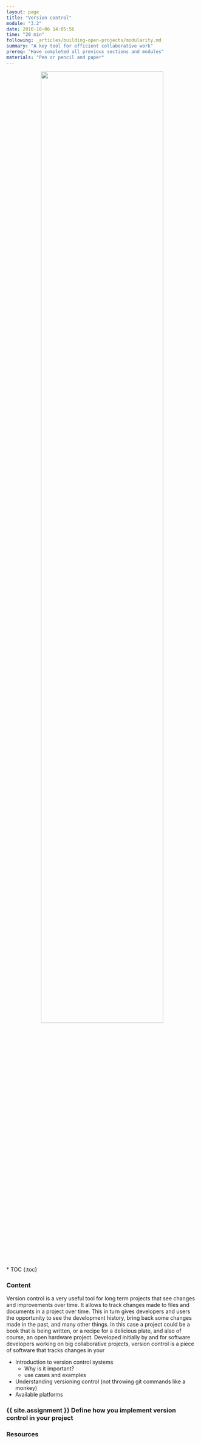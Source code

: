 ```yaml
---
layout: page
title: "Version control"
module: "3.2"
date: 2016-10-06 14:05:56
time: "20 min"
following: _articles/building-open-projects/modularity.md
summary: "A key tool for efficient collaborative work"
prereq: "Have completed all previous sections and modules"
materials: "Pen or pencil and paper"
---
```

<p align="center">
<img src="https://raw.githubusercontent.com/ohwmakers/OHM-curriculum/gh-pages/img/work_in_progress_banner.svg" width="80%"/>
</p>
* TOC
{:toc}

### Content

Version control is a very useful tool for long term projects that see changes and improvements over time. It allows to track changes made to files and documents in a project over time. This in turn gives developers and users the opportunity to see the development history, bring back some changes made in the past, and many other things. In this case a project could be a book that is being written, or a recipe for a delicious plate, and also of course, an open hardware project. 
Developed initially by and for software developers working on big collaborative projects, version control is a piece of software that tracks changes in your  


- Introduction to version control systems
  - Why is it important?
  - use cases and examples
- Understanding versioning control (not throwing git commands like a monkey)
- Available platforms

### {{ site.assignment }} Define how you implement version control in your project

### Resources
